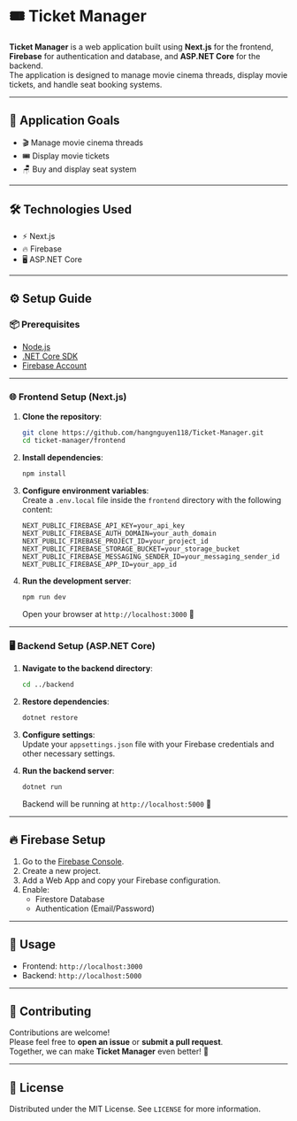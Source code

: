 # 🎟️ Ticket Manager

**Ticket Manager** is a web application built using **Next.js** for the frontend, **Firebase** for authentication and database, and **ASP.NET Core** for the backend.  
The application is designed to manage movie cinema threads, display movie tickets, and handle seat booking systems.

---

## 🎯 Application Goals

- 🎬 Manage movie cinema threads
- 🎟️ Display movie tickets
- 🪑 Buy and display seat system

---

## 🛠️ Technologies Used

- ⚡ Next.js
- 🔥 Firebase
- 🖥️ ASP.NET Core

---

## ⚙️ Setup Guide

### 📦 Prerequisites

- [Node.js](https://nodejs.org/)
- [.NET Core SDK](https://dotnet.microsoft.com/)
- [Firebase Account](https://firebase.google.com/)

---

### 🌐 Frontend Setup (Next.js)

1. **Clone the repository**:
   ```bash
   git clone https://github.com/hangnguyen118/Ticket-Manager.git
   cd ticket-manager/frontend
   ```

2. **Install dependencies**:
   ```bash
   npm install
   ```

3. **Configure environment variables**:  
   Create a `.env.local` file inside the `frontend` directory with the following content:
   ```env
   NEXT_PUBLIC_FIREBASE_API_KEY=your_api_key
   NEXT_PUBLIC_FIREBASE_AUTH_DOMAIN=your_auth_domain
   NEXT_PUBLIC_FIREBASE_PROJECT_ID=your_project_id
   NEXT_PUBLIC_FIREBASE_STORAGE_BUCKET=your_storage_bucket
   NEXT_PUBLIC_FIREBASE_MESSAGING_SENDER_ID=your_messaging_sender_id
   NEXT_PUBLIC_FIREBASE_APP_ID=your_app_id
   ```

4. **Run the development server**:
   ```bash
   npm run dev
   ```
   Open your browser at `http://localhost:3000` 🚀

---

### 🖥️ Backend Setup (ASP.NET Core)

1. **Navigate to the backend directory**:
   ```bash
   cd ../backend
   ```

2. **Restore dependencies**:
   ```bash
   dotnet restore
   ```

3. **Configure settings**:  
   Update your `appsettings.json` file with your Firebase credentials and other necessary settings.

4. **Run the backend server**:
   ```bash
   dotnet run
   ```
   Backend will be running at `http://localhost:5000` 🎯

---

## 🔥 Firebase Setup

1. Go to the [Firebase Console](https://console.firebase.google.com/).
2. Create a new project.
3. Add a Web App and copy your Firebase configuration.
4. Enable:
   - Firestore Database
   - Authentication (Email/Password)

---

## 🚀 Usage

- Frontend: `http://localhost:3000`
- Backend: `http://localhost:5000`

---

## 🤝 Contributing

Contributions are welcome!  
Please feel free to **open an issue** or **submit a pull request**.  
Together, we can make **Ticket Manager** even better! 🙌

---

## 📄 License

Distributed under the MIT License. See `LICENSE` for more information.
